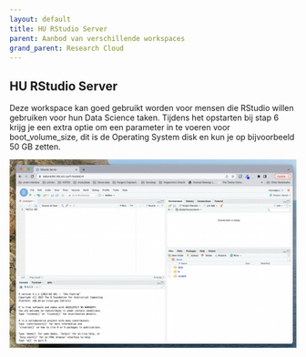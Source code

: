 ```yaml
---
layout: default
title: HU RStudio Server
parent: Aanbod van verschillende workspaces
grand_parent: Research Cloud
---
```


## HU RStudio Server

Deze workspace kan goed gebruikt worden voor mensen die RStudio willen gebruiken voor hun Data Science taken. Tijdens het opstarten bij stap 6 krijg je een extra optie om een parameter in te voeren voor boot_volume_size, dit is de Operating System disk en kun je op bijvoorbeeld 50 GB zetten.

![](/assets/rstudio.png)